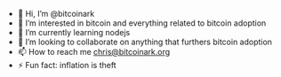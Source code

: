 - 👋 Hi, I’m @bitcoinark
- 👀 I’m interested in bitcoin and everything related to bitcoin adoption
- 🌱 I’m currently learning nodejs
- 💞️ I’m looking to collaborate on anything that furthers bitcoin adoption
- 📫 How to reach me chris@bitcoinark.org
- ⚡ Fun fact: inflation is theft

<!---
bitcoinark/bitcoinark is a ✨ special ✨ repository because its `README.md` (this file) appears on your GitHub profile.
You can click the Preview link to take a look at your changes.
--->
